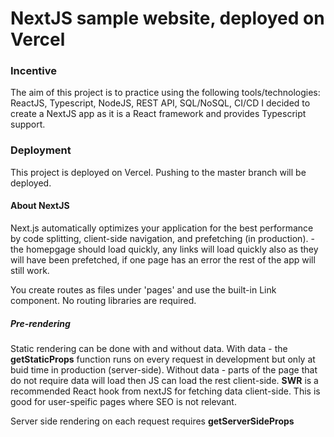 # NextJS sample website, deployed on Vercel

### Incentive
The aim of this project is to practice using the following tools/technologies: ReactJS, Typescript, NodeJS, REST API, SQL/NoSQL, CI/CD
I decided to create a NextJS app as it is a React framework and provides Typescript support.

### Deployment
This project is deployed on Vercel. Pushing to the master branch will be deployed.

#### About NextJS
Next.js automatically optimizes your application for the best performance by code splitting, client-side navigation, and prefetching (in production). - the homepgage should load quickly, any links will load quickly also as they will have been prefetched, if one page has an error the rest of the app will still work.

You create routes as files under 'pages' and use the built-in Link component. No routing libraries are required.

##### Pre-rendering

Static rendering can be done with and without data. 
With data - the **getStaticProps** function runs on every request in development but only at buid time in production (server-side).
Without data - parts of the page that do not require data will load then JS can load the rest client-side. **SWR** is a recommended React hook from nextJS for fetching data client-side. This is good for user-speific pages where SEO is not relevant.

Server side rendering on each request requires **getServerSideProps**